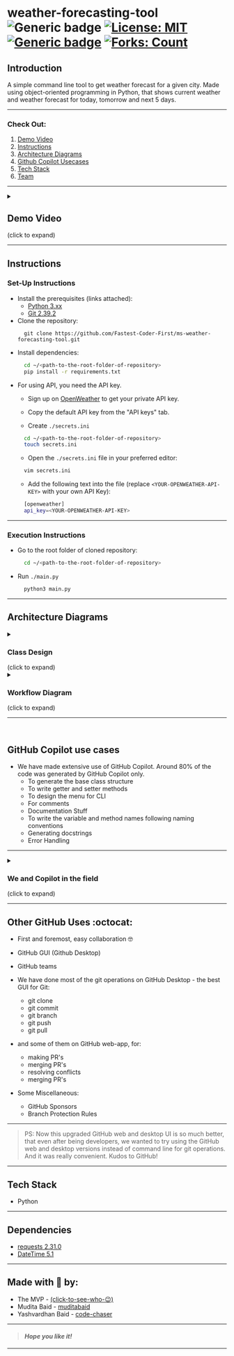 
# weather-forecasting-tool &nbsp; ![Generic badge](https://img.shields.io/badge/Python-Project-red.svg) [![License: MIT](https://img.shields.io/badge/License-MIT-yellow.svg)](https://github.com/Fastest-Coder-First/ms-weather-forecasting-tool/blob/main/LICENSE) [![Generic badge](https://img.shields.io/badge/See-Team-blue.svg)](#made-with--by) [![Forks: Count](https://img.shields.io/github/forks/Fastest-Coder-First/ms-weather-forecasting-tool?color=green&label=Forks)](https://github.com/Fastest-Coder-First/ms-weather-forecasting-tool/network/members)
## Introduction 
A simple command line tool to get weather forecast for a given city. Made using object-oriented programming in Python, that shows current weather and weather forecast for today, tomorrow and next 5 days.
___

### Check Out:
1. [Demo Video](#demo-video)
1. [Instructions](#instructions)
2. [Architecture Diagrams](#architecture-diagrams)
3. [Github Copilot Usecases](#github-copilot-use-cases)
5. [Tech Stack](#tech-stack)
6. [Team](#made-with--by)
___

<details><summary><h2>Demo Video</h2> (click to expand)</summary>

https://github.com/Fastest-Coder-First/ms-weather-forecasting-tool/assets/63065397/2274af5f-0b65-48f3-9663-add984e8c7e1
</details>

<!-- https://github.com/Fastest-Coder-First/ms-weather-forecasting-tool/assets/63065397/87ee92f6-23aa-44aa-b567-12fe18cd0200 -->

___

## Instructions


<h3> Set-Up Instructions </h3>
    
- Install the prerequisites (links attached):
    - [Python 3.xx](https://www.python.org/downloads/)
    - [Git 2.39.2](https://git-scm.com/downloads)
- Clone the repository:
  ```git
    git clone https://github.com/Fastest-Coder-First/ms-weather-forecasting-tool.git
  ```
- Install dependencies:
  ```bash
    cd ~/<path-to-the-root-folder-of-repository>
    pip install -r requirements.txt
  ```
- For using API, you need the API key.
    - Sign up on [OpenWeather](https://home.openweathermap.org/) to get your private API key.
    - Copy the default API key from the "API keys" tab.
      
    - Create `./secrets.ini`
  ```bash
    cd ~/<path-to-the-root-folder-of-repository>
    touch secrets.ini
  ```
    - Open the `./secrets.ini` file in your preferred editor:
  ```bash
    vim secrets.ini
  ```
    - Add the following text into the file (replace `<YOUR-OPENWEATHER-API-KEY>` with your own API Key):
  ```bash
    [openweather]
    api_key=<YOUR-OPENWEATHER-API-KEY>
  ```

  
___

<h3> Execution Instructions </h3>
    
- Go to the root folder of cloned repository:
  ```bash
    cd ~/<path-to-the-root-folder-of-repository>
  ```
- Run `./main.py`
  ```bash
    python3 main.py
  ```

___

## Architecture Diagrams


<details><summary><h3> Class Design </h3> (click to expand)</summary>
    
![uml diagram](https://github.com/Fastest-Coder-First/ms-weather-forecasting-tool/assets/63065397/1fe92616-5aa4-4392-a1b3-f02a0e526811)

</details>


<details><summary><h3> Workflow Diagram </h3> (click to expand)</summary>
    
![architecture diagram](https://github.com/Fastest-Coder-First/ms-weather-forecasting-tool/assets/63065397/3a4c3713-68d2-4ff7-a04d-9ba2d22be117)

</details>

___

<br>

## GitHub Copilot use cases
- We have made extensive use of GitHub Copilot. Around 80% of the code was generated by GitHub Copilot only.
    - To generate the base class structure
    - To write getter and setter methods
    - To design the menu for CLI
    - For comments
    - Documentation Stuff
    - To write the variable and method names following naming conventions
    - Generating docstrings
    - Error Handling
 
___

<details><summary><h3> We and Copilot in the field </h3> (click to expand)</summary>

https://github.com/Fastest-Coder-First/ms-weather-forecasting-tool/assets/63065397/cb149232-0275-49d5-becb-3b5063fdef53

https://github.com/Fastest-Coder-First/ms-weather-forecasting-tool/assets/63065397/530d8bf2-524f-4120-8730-4da50304bcce


So, just like that, GitHub Copilot helped us accelerate our coding part and helped us complete in time. Be it writing docstrings, handling errors or anyhing, it'll generate the code for you just the way you like it, by reading your code files themselves.
___

> I've been using GitHub Copilot since its launch. I was really excited and curious when it was announced (back in 2021). After the launch, it has been an inseparable part of my coding journey. I just love it! It's just... (no words!). Thanks, GitHub!

</details>

___


## Other GitHub Uses :octocat:
- First and foremost, easy collaboration 🤓
- GitHub GUI (Github Desktop)
- GitHub teams
  
- We have done most of the git operations on GitHub Desktop - the best GUI for Git:
    - git clone
    - git commit
    - git branch
    - git push
    - git pull
      
- and some of them on GitHub web-app, for:
    - making PR's
    - merging PR's
    - resolving conflicts
    - merging PR's
      
- Some Miscellaneous:
    - GitHub Sponsors
    - Branch Protection Rules

___

> PS: Now this upgraded GitHub web and desktop UI is so much better, that even after being developers, we wanted to try using the GitHub web and desktop versions instead of command line for git operations. And it was really convenient. Kudos to GitHub!

___

## Tech Stack
- Python

___

## Dependencies
- [requests 2.31.0](https://pypi.org/project/requests/)
- [DateTime 5.1](https://pypi.org/project/DateTime/)
  
___


## Made with 🤍 by:

- The MVP - [(click-to-see-who-😉)](https://github.com/features/copilot)
- Mudita Baid - [muditabaid](https://github.com/muditabaid)
- Yashvardhan Baid - [code-chaser](https://github.com/code-chaser)



___
> #### _*Hope you like it!*_
___
